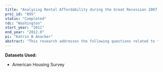 ```yaml
---
title: "Analyzing Rental Affordability during the Great Recession 2007 to Present (AHS Small Grants Project)"
proj_id: "895"
status: "Completed"
rdc: "Washington"
start_year: "2011"
end_year: "2012.0"
pi: "Katrin B Anacker"
abstract: "This research addresses the following questions related to the impact of the current recession on rental affordability in the United States.  Are there statistically significant changes in average rental costs, the rental cost-to-income ratio, the physical attributes of rental housing units, and renter socio-economic characteristics from 2007 to 2009?  If so, are there any geographic disparities?  How do household characteristics, physical rental housing attributes, neighborhood characteristics, housing foreclosure rates, and fair market rents relate to rental housing affordability measured as rental housing cost burden?"
---
```


**Datasets Used:**

  - American Housing Survey 

